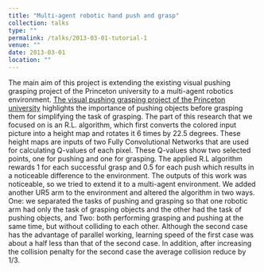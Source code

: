 ```yaml
---
title: "Multi-agent robotic hand push and grasp"
collection: talks
type: ""
permalink: /talks/2013-03-01-tutorial-1
venue: ""
date: 2013-03-01
location: ""
---
```

The main aim of this project is extending the existing visual pushing grasping project of the Princeton university to a multi-agent robotics environment.
[The visual pushing grasping project of the Princeton university](https://vpg.cs.princeton.edu/) highlights the importance of pushing objects before grasping them for simplifying the task of grasping. The part of this research that we focused on 
is an R.L. algorithm, which first converts the colored input picture into a height map and rotates it 6 times by 22.5 degrees. These height maps are inputs of two 
Fully Convolutional Networks that are used for calculating Q-values of each pixel. These Q-values show two selected points, one for pushing and one for grasping. The applied R.L algorithm rewards 1 for each successful grasp and 0.5 for each push which results in a noticeable difference to the environment. The outputs of this work was noticeable, so we tried to extend it to a multi-agent environment. 
We added another UR5 arm to the environment and altered the algorithm in two ways. One: we separated the tasks of pushing and grasping so that one robotic arm had only the task of grasping objects and the other had the task of pushing objects, and Two: both performing grasping and pushing at the same time, but without colliding to each other. Although the second case has the advantage of parallel working, learning speed of the first case was about a half less than that of the second case. In addition, after increasing the collision penalty for the second case the average collision reduce by 1/3.



